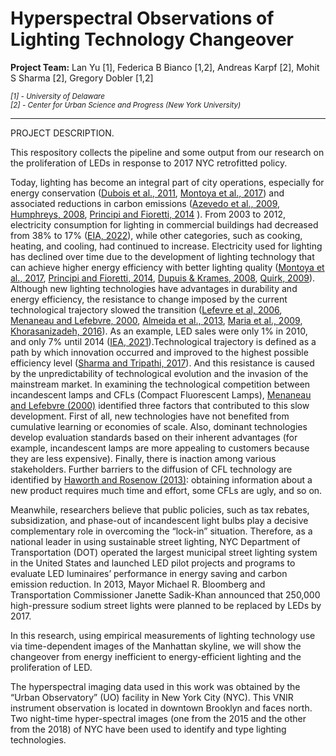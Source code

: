 # Hyperspectral Observations of Lighting Technology Changeover

**Project Team:** Lan Yu [1], Federica B Bianco [1,2], Andreas Karpf [2], Mohit S Sharma [2], Gregory Dobler [1,2]

<i>
  <small>[1] - University of Delaware</small>
<br>
  <small>[2] - Center for Urban Science and Progress (New York University)</small>
</i>

---

PROJECT DESCRIPTION.

This respository collects the pipeline and some output from our research on the proliferation of LEDs in response to 2017 NYC retrofitted policy. 


Today, lighting has become an integral part of city operations, especially for energy conservation ([Dubois et al., 2011](https://www.sciencedirect.com/science/article/pii/S0378778811002933?casa_token=91IH26yCMqQAAAAA:JlWBUqcO775K1m91zBknN_UKtE3K-8RoGtB1I7QZtQ62QdxUMHJ68lrNXe-2_fkh-h9ryjWbkQ), [Montoya et al., 2017](https://www.sciencedirect.com/science/article/pii/S0378778816314967?casa_token=LRgEMMcaLEUAAAAA:pcb7VNp0k7m4qJiNSvEipMCm9IYMbKaQGdfQmG2El-N6tx_qvjz78TnvTuRCh6i80_EDh360dA)) and associated reductions in carbon emissions ([Azevedo et al., 2009](https://ieeexplore.ieee.org/abstract/document/4804756/), [Humphreys, 2008](https://www.cambridge.org/core/journals/mrs-bulletin/article/solidstate-lighting/7FE266662925E382E933DF0616929C77), [Principi and Fioretti, 2014](https://www.sciencedirect.com/science/article/pii/S0959652614007392?casa_token=rs0lkpO2g2AAAAAA:C7IIuJUz25KiAvQw_UFhOVgclnAFtPUuzYza0aq1ufCuA99owofZDoApjbXEepq5KFQRb266ag) ). From 2003 to 2012, electricity consumption for lighting in commercial buildings had decreased from 38% to 17% ([EIA, 2022](https://www.eia.gov/energyexplained/electricity/use-of-electricity.php)), while other categories, such as cooking, heating, and cooling, had continued to increase. Electricity used for lighting has declined over time due to the development of lighting technology that can achieve higher energy efficiency with better lighting quality ([Montoya et al., 2017](https://www.sciencedirect.com/science/article/pii/S0378778816314967?casa_token=LRgEMMcaLEUAAAAA:pcb7VNp0k7m4qJiNSvEipMCm9IYMbKaQGdfQmG2El-N6tx_qvjz78TnvTuRCh6i80_EDh360dA), [Principi and Fioretti, 2014](https://www.sciencedirect.com/science/article/pii/S0959652614007392?casa_token=rs0lkpO2g2AAAAAA:C7IIuJUz25KiAvQw_UFhOVgclnAFtPUuzYza0aq1ufCuA99owofZDoApjbXEepq5KFQRb266ag), [Dupuis & Krames, 2008](https://ieeexplore.ieee.org/abstract/document/4542883), [Quirk, 2009](https://nature.berkeley.edu/classes/es196/projects/2009final/QuirkI_2009.pdf)). Although new lighting technologies have advantages in durability and energy efficiency, the resistance to change imposed by the current technological trajectory slowed the transition ([Lefevre et al, 2006](https://www.oecd.org/env/cc/37671771.pdf), [Menaneau and Lefebvre, 2000](https://www.sciencedirect.com/science/article/pii/S0048733399000384), [Almeida et al., 2013](https://www02.core.ac.uk/download/pdf/38627595.pdf), [Maria et al., 2009](https://onlinelibrary.wiley.com/doi/full/10.1111/j.1467-9485.2009.00506.x), [Khorasanizadeh, 2016](https://www.sciencedirect.com/science/article/pii/S0959652616305340?casa_token=WUi6sf_YJ6wAAAAA:yO-kfIDGQjPgPeVamoBOzPlzTFDVL-sAoUwQYvGyrQcWwGeZXWb8maeEiZyhT7hk6zmvZaC73Q)). As an example, LED sales were only 1% in 2010, and only 7% until 2014 ([IEA, 2021](https://www.iea.org/reports/lighting)).Technological trajectory is defined as a path by which innovation occurred and improved to the highest possible efficiency level ([Sharma and Tripathi, 2017](https://www.sciencedirect.com/topics/social-sciences/technological-trajectory#:~:text=Technological%20trajectories%20can%20be%20defined,and%20economic%20factors%20%5B17%5D.)). And this resistance is caused by the unpredictability of technological evolution and the invasion of the mainstream market. In examining the technological competition between incandescent lamps and CFLs (Compact Fluorescent Lamps), [Menaneau and Lefebvre (2000)](https://www.sciencedirect.com/science/article/pii/S0048733399000384) identified three factors that contributed to this slow development. First of all, new technologies have not benefited from cumulative learning or economies of scale. Also, dominant technologies develop evaluation standards based on their inherent advantages (for example, incandescent lamps are more appealing to customers because they are less expensive). Finally, there is inaction among various stakeholders. Further barriers to the diffusion of CFL technology are identified by [Haworth and Rosenow (2013)](https://www.sciencedirect.com/science/article/pii/S0301421513011907): obtaining information about a new product requires much time and effort, some CFLs are ugly, and so on. 

Meanwhile, researchers believe that public policies, such as tax rebates, subsidization, and phase-out of incandescent light bulbs play a decisive complementary role in overcoming the “lock-in” situation. Therefore, as a national leader in using sustainable street lighting, NYC Department of Transportation (DOT) operated the largest municipal street lighting system in the United States and launched LED pilot projects and programs to evaluate LED luminaires’ performance in energy saving and carbon emission reduction. In 2013, Mayor Michael R. Bloomberg and Transportation Commissioner Janette Sadik-Khan announced that 250,000 high-pressure sodium street lights were planned to be replaced by LEDs by 2017. 


In this research, using empirical measurements of lighting technology use via time-dependent images of the Manhattan skyline, we will show the changeover from energy inefficient to energy-efficient lighting and the proliferation of LED.


The hyperspectral imaging data used in this work was obtained by the “Urban
Observatory” (UO) facility in New York City (NYC). This VNIR instrument
observation is located in downtown Brooklyn and faces north. Two night-time hyper-spectral images (one from the 2015 and the other from the 2018) of NYC have been used to identify and type lighting technologies. 
